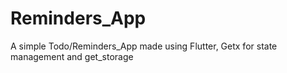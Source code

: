# Reminders_App
A simple Todo/Reminders_App made using Flutter, Getx for state management and get_storage
